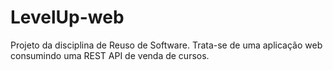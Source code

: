 # LevelUp-web
Projeto da disciplina de Reuso de Software. Trata-se de uma aplicação web consumindo uma REST API de venda de cursos.
